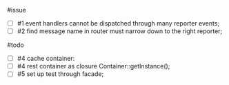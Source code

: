 #issue

- [ ] #1 event handlers cannot be dispatched through many reporter events;
- [ ] #2 find message name in router must narrow down to the right reporter;

#todo

- [ ] #4 cache container:
- [ ] #4 rest container as closure Container::getInstance();
- [ ] #5 set up test through facade;
